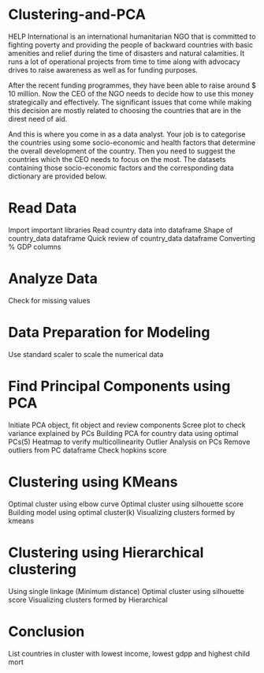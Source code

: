 # Clustering-and-PCA
HELP International is an international humanitarian NGO that is committed to fighting poverty and providing the people of backward countries with basic amenities and relief during the time of disasters and natural calamities. It runs a lot of operational projects from time to time along with advocacy drives to raise awareness as well as for funding purposes.

After the recent funding programmes, they have been able to raise around $ 10 million. Now the CEO of the NGO needs to decide how to use this money strategically and effectively. The significant issues that come while making this decision are mostly related to choosing the countries that are in the direst need of aid. 

And this is where you come in as a data analyst. Your job is to categorise the countries using some socio-economic and health factors that determine the overall development of the country. Then you need to suggest the countries which the CEO needs to focus on the most.  The datasets containing those socio-economic factors and the corresponding data dictionary are provided below.


# Read Data
Import important libraries
Read country data into dataframe
Shape of country_data dataframe
Quick review of country_data dataframe
Converting % GDP columns

# Analyze Data
Check for missing values

# Data Preparation for Modeling
Use standard scaler to scale the numerical data

# Find Principal Components using PCA
Initiate PCA object, fit object and review components
Scree plot to check variance explained by PCs
Building PCA for country data using optimal PCs(5)
Heatmap to verify multicollinearity
Outlier Analysis on PCs
Remove outliers from PC dataframe
Check hopkins score

# Clustering using KMeans
Optimal cluster using elbow curve
Optimal cluster using silhouette score
Building model using optimal cluster(k)
Visualizing clusters formed by kmeans

# Clustering using Hierarchical clustering
Using single linkage (Minimum distance)
Optimal cluster using silhouette score
Visualizing clusters formed by Hierarchical

# Conclusion
List countries in cluster with lowest income, lowest gdpp and highest child mort
